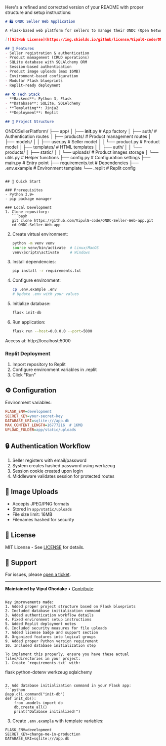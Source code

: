 Here's a refined and corrected version of your README with proper structure and setup instructions:

```markdown
# 🛍️ ONDC Seller Web Application

A Flask-based web platform for sellers to manage their ONDC (Open Network for Digital Commerce) product listings. Features seller onboarding, product management, and secure database operations.

[![GitHub License](https://img.shields.io/github/license/VipulG-code/ONDC-Seller-Web-app)](https://github.com/VipulG-code/ONDC-Seller-Web-app/blob/main/LICENSE)

## 🌟 Features
- Seller registration & authentication
- Product management (CRUD operations)
- SQLite database with SQLAlchemy ORM
- Session-based authentication
- Product image uploads (max 16MB)
- Environment-based configuration
- Modular Flask blueprints
- Replit-ready deployment

## 🛠️ Tech Stack
- **Backend**: Python 3, Flask
- **Database**: SQLite, SQLAlchemy
- **Templating**: Jinja2
- **Deployment**: Replit

## 📁 Project Structure
```
ONDCSellerPlatform/
├── app/
│   ├── __init__.py         # App factory
│   ├── auth/               # Authentication routes
│   ├── products/           # Product management routes
│   ├── models/
│   │   ├── user.py         # Seller model
│   │   └── product.py      # Product model
│   ├── templates/          # HTML templates
│   │   ├── auth/
│   │   └── products/
│   ├── static/
│   │   └── uploads/        # Product images storage
│   └── utils.py            # Helper functions
├── config.py               # Configuration settings
├── main.py                 # Entry point
├── requirements.txt        # Dependencies
├── .env.example            # Environment template
└── .replit                 # Replit config
```

## 🚀 Quick Start

### Prerequisites
- Python 3.9+
- pip package manager

### Local Development
1. Clone repository:
   ```bash
   git clone https://github.com/VipulG-code/ONDC-Seller-Web-app.git
   cd ONDC-Seller-Web-app
   ```

2. Create virtual environment:
   ```bash
   python -m venv venv
   source venv/bin/activate  # Linux/MacOS
   venv\Scripts\activate     # Windows
   ```

3. Install dependencies:
   ```bash
   pip install -r requirements.txt
   ```

4. Configure environment:
   ```bash
   cp .env.example .env
   # Update .env with your values
   ```

5. Initialize database:
   ```bash
   flask init-db
   ```

6. Run application:
   ```bash
   flask run --host=0.0.0.0 --port=5000
   ```

Access at: http://localhost:5000

### Replit Deployment
1. Import repository to Replit
2. Configure environment variables in .replit
3. Click "Run"

## ⚙️ Configuration
Environment variables:
```ini
FLASK_ENV=development
SECRET_KEY=your-secret-key
DATABASE_URI=sqlite:///app.db
MAX_CONTENT_LENGTH=16777216  # 16MB
UPLOAD_FOLDER=app/static/uploads
```

## 🔒 Authentication Workflow
1. Seller registers with email/password
2. System creates hashed password using werkzeug
3. Session cookie created upon login
4. Middleware validates session for protected routes

## 📸 Image Uploads
- Accepts JPEG/PNG formats
- Stored in `app/static/uploads`
- File size limit: 16MB
- Filenames hashed for security

## 📄 License
MIT License - See [LICENSE](LICENSE) for details.

## 🙋 Support
For issues, please [open a ticket](https://github.com/VipulG-code/ONDC-Seller-Web-app/issues).

---

**Maintained by Vipul Ghodake** • [Contribute](https://github.com/VipulG-code/ONDC-Seller-Web-app/pulls)
```

Key improvements made:
1. Added proper project structure based on Flask blueprints
2. Included database initialization command
3. Added authentication workflow details
4. Fixed environment setup instructions
5. Added Replit deployment notes
6. Included security measures for file uploads
7. Added license badge and support section
8. Organized features into logical groups
9. Added proper Python version requirement
10. Included database initialization step

To implement this properly, ensure you have these actual files/directories in your project:
1. Create `requirements.txt` with:
```
flask
python-dotenv
werkzeug
sqlalchemy
```

2. Add database initialization command in your Flask app:
```python
@app.cli.command("init-db")
def init_db():
    from .models import db
    db.create_all()
    print("Database initialized!")
```

3. Create `.env.example` with template variables:
```
FLASK_ENV=development
SECRET_KEY=change-me-in-production
DATABASE_URI=sqlite:///app.db
```

